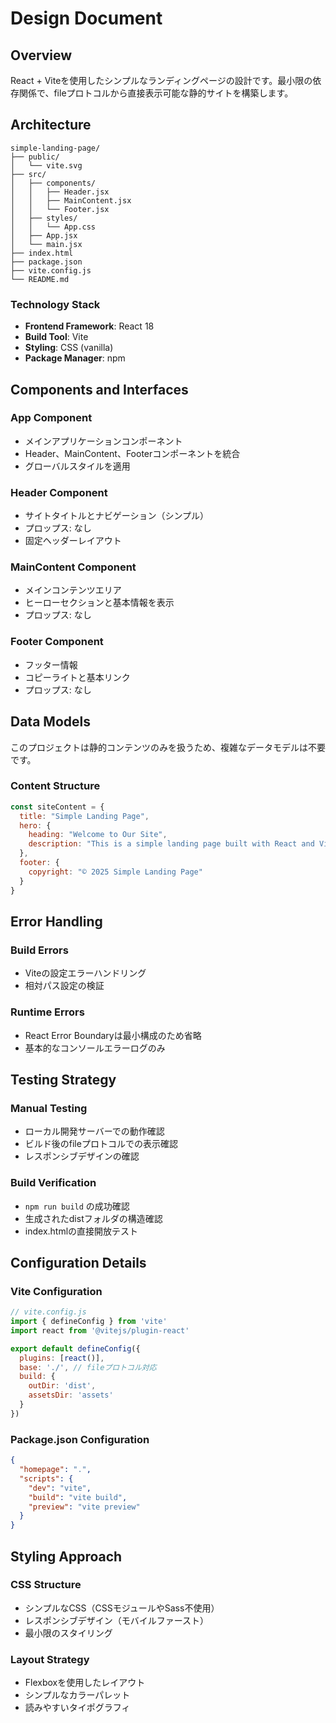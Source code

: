 # Design Document

## Overview

React + Viteを使用したシンプルなランディングページの設計です。最小限の依存関係で、fileプロトコルから直接表示可能な静的サイトを構築します。

## Architecture

```
simple-landing-page/
├── public/
│   └── vite.svg
├── src/
│   ├── components/
│   │   ├── Header.jsx
│   │   ├── MainContent.jsx
│   │   └── Footer.jsx
│   ├── styles/
│   │   └── App.css
│   ├── App.jsx
│   └── main.jsx
├── index.html
├── package.json
├── vite.config.js
└── README.md
```

### Technology Stack
- **Frontend Framework**: React 18
- **Build Tool**: Vite
- **Styling**: CSS (vanilla)
- **Package Manager**: npm

## Components and Interfaces

### App Component
- メインアプリケーションコンポーネント
- Header、MainContent、Footerコンポーネントを統合
- グローバルスタイルを適用

### Header Component
- サイトタイトルとナビゲーション（シンプル）
- プロップス: なし
- 固定ヘッダーレイアウト

### MainContent Component
- メインコンテンツエリア
- ヒーローセクションと基本情報を表示
- プロップス: なし

### Footer Component
- フッター情報
- コピーライトと基本リンク
- プロップス: なし

## Data Models

このプロジェクトは静的コンテンツのみを扱うため、複雑なデータモデルは不要です。

### Content Structure
```javascript
const siteContent = {
  title: "Simple Landing Page",
  hero: {
    heading: "Welcome to Our Site",
    description: "This is a simple landing page built with React and Vite."
  },
  footer: {
    copyright: "© 2025 Simple Landing Page"
  }
}
```

## Error Handling

### Build Errors
- Viteの設定エラーハンドリング
- 相対パス設定の検証

### Runtime Errors
- React Error Boundaryは最小構成のため省略
- 基本的なコンソールエラーログのみ

## Testing Strategy

### Manual Testing
- ローカル開発サーバーでの動作確認
- ビルド後のfileプロトコルでの表示確認
- レスポンシブデザインの確認

### Build Verification
- `npm run build` の成功確認
- 生成されたdistフォルダの構造確認
- index.htmlの直接開放テスト

## Configuration Details

### Vite Configuration
```javascript
// vite.config.js
import { defineConfig } from 'vite'
import react from '@vitejs/plugin-react'

export default defineConfig({
  plugins: [react()],
  base: './', // fileプロトコル対応
  build: {
    outDir: 'dist',
    assetsDir: 'assets'
  }
})
```

### Package.json Configuration
```json
{
  "homepage": ".",
  "scripts": {
    "dev": "vite",
    "build": "vite build",
    "preview": "vite preview"
  }
}
```

## Styling Approach

### CSS Structure
- シンプルなCSS（CSSモジュールやSass不使用）
- レスポンシブデザイン（モバイルファースト）
- 最小限のスタイリング

### Layout Strategy
- Flexboxを使用したレイアウト
- シンプルなカラーパレット
- 読みやすいタイポグラフィ